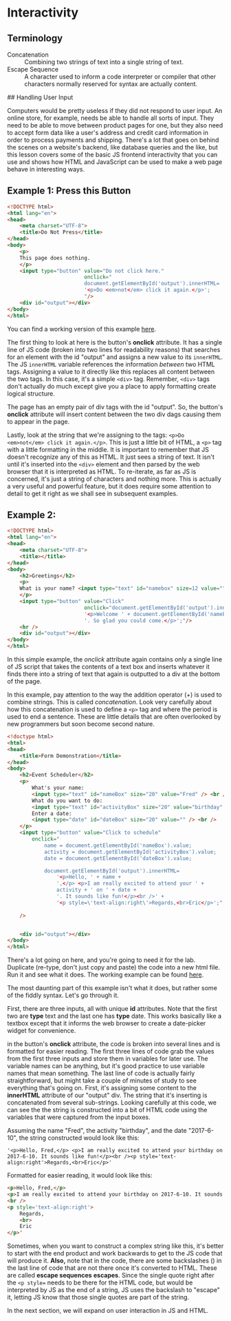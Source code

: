 # Interactivity

## Terminology

<dl>
    <dt>Concatenation</dt>
    <dd>Combining two strings of text into a single string of text.</dd>
    <dt>Escape Sequence</dt>
    <dd>A character used to inform a code interpreter or compiler that other characters normally reserved for syntax are actually content.</dd>
</dl>
## Handling User Input

Computers would be pretty useless if they did not respond to user input. An online store, for example, needs be able to handle all sorts of input. They need to be able to move between product pages for one, but they also need to accept form data like a user's address and credit card information in order to process payments and shipping. There's a lot that goes on behind the scenes on a website's backend, like database queries and the like, but this lesson covers some of the basic JS frontend interactivity that you can use and shows how HTML and JavaScript can be used to make a web page behave in interesting ways.

## Example 1: Press this Button

```html
<!DOCTYPE html>
<html lang="en">
<head>
    <meta charset="UTF-8">
    <title>Do Not Press</title>
</head>
<body>
    <p>
    This page does nothing.
    </p>
    <input type="button" value="Do not click here."
                         onclick="
                         document.getElementById('output').innerHTML=
                         '<p>Do <em>not</em> click it again.</p>';
                         "/>
    <div id="output"></div>
</body>
</html>
```

You can find a working version of this example [here](http://itech190.erickuha.com/interactive_js/do_not_press.html).

The first thing to look at here is the button's **onclick** attribute. It has a single line of JS code (broken into two lines for readability reasons) that searches for an element with the id "output" and assigns a new value to its `innerHTML`. The JS `innerHTML` variable references the information *between* two HTML tags. Assigning a value to it directly like this replaces all content between the two tags. In this case, it's a simple `<div>` tag. Remember, `<div>` tags don't actually do much except give you a place to apply formatting create logical structure.

The page has an empty pair of div tags with the id "output". So, the button's **onclick** attribute will insert content between the two div dags causing them to appear in the page.

Lastly, look at the string that we're assigning to the tags: `<p>Do <em>not</em> click it again.</p>`. This is just a little bit of HTML, a `<p>` tag with a little formatting in the middle. It is important to remember that JS doesn't recognize any of this as HTML. It just sees a string of text. It isn't until it's inserted into the `<div>` element and then parsed by the web browser that it is interpreted as HTML. To re-iterate, as far as JS is concerned, it's just a string of characters and nothing more. This is actually a very useful and powerful feature, but it does require some attention to detail to get it right as we shall see in subsequent examples.

## Example 2: 

```html
<!DOCTYPE html>
<html lang="en">
<head>
    <meta charset="UTF-8">
    <title></title>
</head>
<body>
    <h2>Greetings</h2>
    <p>
    What is your name? <input type="text" id="namebox" size=12 value="" />
    </p>
    <input type="button" value="Click"
                         onclick="document.getElementById('output').innerHTML=
                         '<p>Welcome ' + document.getElementById('namebox').value +
                         '. So glad you could come.</p>';"/>
    <hr />
    <div id="output"></div>
</body>
</html>
```

In this simple example, the *onclick* attribute again contains only a single line of JS script that takes the contents of a text box and inserts whatever it finds there into a string of text that again is outputted to a div at the bottom of the page.

In this example, pay attention to the way the addition operator (+) is used to combine strings. This is called *concatenation*. Look very carefully about how this concatenation is used to define a `<p>` tag and where the period is used to end a sentence. These are little details that are often overlooked by new programmers but soon become second nature.

```html
<!doctype html>
<html>
<head>
	<title>Form Demonstration</title>
</head>
<body>
	<h2>Event Scheduler</h2>
	<p>
		What's your name:
		<input type="text" id="nameBox" size="20" value="Fred" /> <br />
		What do you want to do:
		<input type="text" id="activityBox" size="20" value="birthday" /> <br />
		Enter a date:
		<input type="date" id="dateBox" size="20" value="" /> <br />
	</p>
	<input type="button" value="Click to schedule"
		onclick="
            name = document.getElementById('nameBox').value;
            activity = document.getElementById('activityBox').value;
            date = document.getElementById('dateBox').value;

            document.getElementById('output').innerHTML=
                '<p>Hello, ' + name +
			    ',</p> <p>I am really excited to attend your ' +
			    activity + ' on ' + date +
                '. It sounds like fun!</p><br />' + 
                '<p style=\'text-align:right\'>Regards,<br>Eric</p>';"
                
    />


	<div id="output"></div>
</body>
</html>
```

There's a lot going on here, and you're going to need it for the lab. Duplicate (re-type, don't just copy and paste) the code into a new html file. Run it and see what it does. The working example can be found [here](http://itech190.erickuha.com/interactive_js/form.html).

The most daunting part of this example isn't what it does, but rather some of the fiddly syntax. Let's go through it.

First, there are three inputs, all with unique **id** attributes. Note that the first two are **type** text and the last one has **type** date. This works basically like a textbox except that it informs the web browser to create a date-picker widget for convenience.

in the button's **onclick** attribute, the code is broken into several lines and is formatted for easier reading. The first three lines of code grab the values from the first three inputs and store them in variables for later use. The variable names can be anything, but it's good practice to use variable names that mean something.  The last line of code is actually fairly straightforward, but might take a couple of minutes of study to see everything that's going on. First, it's assigning some content to the **innerHTML** attribute of our "output" div. The string that it's inserting is concatenated from several sub-strings. Looking carefully at this code, we can see the the string is constructed into a bit of HTML code using the variables that were captured from the input boxes.

Assuming the name "Fred", the activity "birthday", and the date "2017-6-10", the string constructed would look like this:

`'<p>Hello, Fred,</p> <p>I am really excited to attend your birthday on 2017-6-10. It sounds like fun!</p><br /><p style='text-align:right'>Regards,<br>Eric</p>'`

Formatted for easier reading, it would look like this:

```html
<p>Hello, Fred,</p>
<p>I am really excited to attend your birthday on 2017-6-10. It sounds like fun!</p>
<br />
<p style='text-align:right'>
    Regards,
    <br>
    Eric
</p>'
```

Sometimes, when you want to construct a complex string like this, it's better to start with the end product and work backwards to get to the JS code that will produce it. **Also,** note that in the code, there are some backslashes (\) in the last line of code that are not there once it's converted to HTML. These are called **escape sequences** **escapes**. Since the single quote right after the `<p style=` needs to be there for the HTML code, but would be interpreted by JS as the end of a string, JS uses the backslash to "escape" it, letting JS know that those single quotes are part of the string.

In the next section, we will expand on user interaction in JS and HTML.
